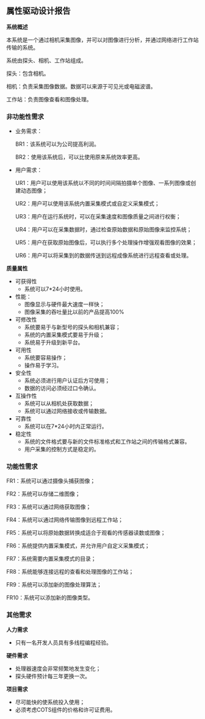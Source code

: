 ## 属性驱动设计报告

**系统概述**

本系统是一个通过相机采集图像，并可以对图像进行分析，并通过网络进行工作站传输的系统。

系统由探头、相机、工作站组成。

探头：包含相机。

相机：负责采集图像数据。数据可以来源于可见光或电磁波谱。

工作站：负责图像查看和图像处理。

### 非功能性需求

- 业务需求：

  BR1：该系统可以为公司提高利润。

  BR2：使用该系统后，可以比使用原来系统效率更高。

- 用户需求：

  UR1：用户可以使用该系统以不同的时间间隔拍摄单个图像、一系列图像或创建动态图像；

  UR2：用户可以使用该系统内置采集模式或自定义采集模式；

  UR3：用户在运行系统时，可以在采集速度和图像质量之间进行权衡；

  UR4：用户可以在采集数据时，通过检查原始数据和原始图像来监控系统；

  UR5：用户在获取原始图像后，可以执行多个处理操作增强观看图像的效果；

  UR6：用户可以将采集到的数据传送到远程成像系统进行远程查看或处理。

**质量属性**

- 可获得性
  - 系统可以7*24小时使用。
- 性能：
  - 图像显示与硬件最大速度一样快；
  - 图像采集的吞吐量比以前的产品提高100%
- 可修改性
  - 系统要易于与新型号的探头和相机兼容；
  - 系统的内置采集模式要易于升级；
  - 系统易于升级到新平台。
- 可用性
  - 系统要容易操作；
  - 操作易于学习。
- 安全性
  - 系统必须进行用户认证后方可使用；
  - 数据的访问必须经过口令确认。
- 互操作性
  - 系统可以从相机处获取数据；
  - 系统可以通过网络接收或传输数据。
- 可靠性
  - 系统可以在7*24小时内正常运行。
- 稳定性
  - 系统的文件格式要与新的文件标准格式和工作站之间的传输格式兼容。
  - 用户采集的控制方式是稳定的。

### 功能性需求

FR1：系统可以通过摄像头捕获图像；

FR2：系统可以存储二维图像；

FR3：系统可以通过网络获取图像；

FR4：系统可以通过网络传输图像到远程工作站；

FR5：系统可以将原始数据转换成适合于观看的传感器读数或图像；

FR6：系统提供内置采集模式，并允许用户自定义采集模式；

FR7：系统需要内置采集模式的目录；

FR8：系统能够连接远程的查看和处理图像的工作站；

FR9：系统可以添加新的图像处理算法；

FR10：系统可以添加新的图像类型。

### 其他需求

**人力需求**

- 只有一名开发人员具有多线程编程经验。

**硬件需求**

- 处理器速度会非常频繁地发生变化；
- 探头硬件预计每三年更换一次。

**项目需求**

- 尽可能快的使系统投入使用；
- 必须考虑COTS组件的价格和许可证费用。

